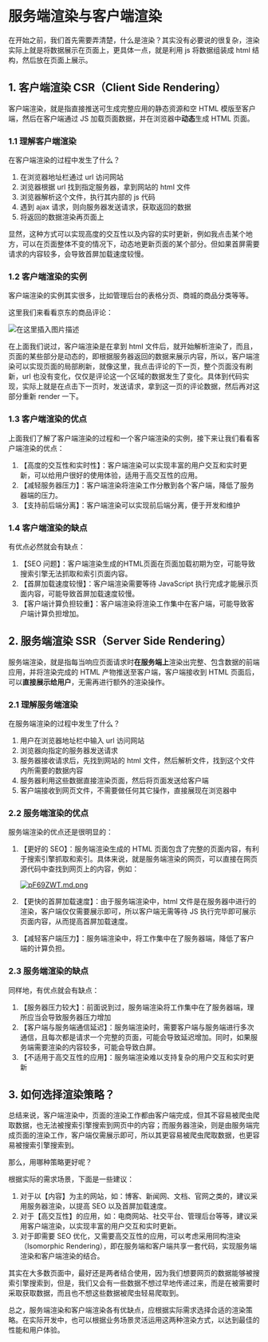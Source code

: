 # 服务端渲染与客户端渲染

在开始之前，我们首先需要弄清楚，什么是渲染？其实没有必要说的很复杂，渲染实际上就是将数据展示在页面上，更具体一点，就是利用 js 将数据组装成 html 结构，然后放在页面上展示。

## 1. 客户端渲染 CSR（Client Side Rendering）

客户端渲染，就是指直接推送可生成完整应用的静态资源和空 HTML 模版至客户端，然后在客户端通过 JS 加载页面数据，并在浏览器中**动态**生成 HTML 页面。

### 1.1 理解客户端渲染

在客户端渲染的过程中发生了什么？

1. 在浏览器地址栏通过 url 访问网站
2. 浏览器根据 url 找到指定服务器，拿到网站的 html 文件
3. 浏览器解析这个文件，执行其内部的 js 代码
4. 遇到 ajax 请求，则向服务器发送请求，获取返回的数据
5. 将返回的数据渲染再页面上

显然，这种方式可以实现高度的交互性以及内容的实时更新，例如我点击某个地方，可以在页面整体不变的情况下，动态地更新页面的某个部分。但如果首屏需要请求的内容较多，会导致首屏加载速度较慢。

### 1.2 客户端渲染的实例

客户端渲染的实例其实很多，比如管理后台的表格分页、商城的商品分类等等。

这里我们来看看京东的商品评论：

![在这里插入图片描述](https://pic1.zhimg.com/v2-0e1d945a4e95fe0e83e471fdc6d55ffc_b.webp)

在上面我们说过，客户端渲染是在拿到 html 文件后，就开始解析渲染了，而且，页面的某些部分是动态的，即根据服务器返回的数据来展示内容，所以，客户端渲染可以实现页面的局部刷新，就像这里，我点击评论的下一页，整个页面没有刷新，url 也没有变化，仅仅是评论这一个区域的数据发生了变化。具体到代码实现，实际上就是在点击下一页时，发送请求，拿到这一页的评论数据，然后再对这部分重新 render 一下。

### 1.3 客户端渲染的优点

上面我们了解了客户端渲染的过程和一个客户端渲染的实例，接下来让我们看看客户端渲染的优点：

1. 【高度的交互性和实时性】：客户端渲染可以实现丰富的用户交互和实时更新，可以给用户很好的使用体验，适用于高交互性的应用。
2. 【减轻服务器压力】：客户端渲染将渲染工作分散到各个客户端，降低了服务器端的压力。
3. 【支持前后端分离】：客户端渲染可以实现前后端分离，便于开发和维护

### 1.4 客户端渲染的缺点

有优点必然就会有缺点：

1. 【SEO 问题】：客户端渲染生成的HTML页面在页面加载初期为空，可能导致搜索引擎无法抓取和索引页面内容。
2. 【首屏加载速度较慢】：客户端渲染需要等待 JavaScript 执行完成才能展示页面内容，可能导致首屏加载速度较慢。
3. 【客户端计算负担较重】：客户端渲染将渲染工作集中在客户端，可能导致客户端计算负担增加。

## 2. 服务端渲染 SSR（Server Side Rendering）

服务端渲染，就是指每当响应页面请求时**在服务端上**渲染出完整、包含数据的前端应用，并将渲染完成的 HTML 产物推送至客户端，客户端接收到 HTML 页面后，可以**直接展示给用户**，无需再进行额外的渲染操作。

### 2.1 理解服务端渲染

在服务端渲染的过程中发生了什么？

1. 用户在浏览器地址栏中输入 url 访问网站
2. 浏览器向指定的服务器发送请求
3. 服务器接收请求后，先找到网站的 html 文件，然后解析文件，找到这个文件内所需要的数据内容
4. 服务器利用这些数据直接渲染页面，然后将页面发送给客户端
5. 客户端接收到网页文件，不需要做任何其它操作，直接展现在浏览器中

### 2.2 服务端渲染的优点

服务端渲染的优点还是很明显的：

1. 【更好的 SEO】：服务端渲染生成的 HTML 页面包含了完整的页面内容，有利于搜索引擎抓取和索引。具体来说，就是服务端渲染的网页，可以直接在网页源代码中查找到网页上的内容，例如：

    [![pF69ZWT.md.png](https://s21.ax1x.com/2024/03/11/pF69ZWT.md.png)](https://imgse.com/i/pF69ZWT)

2. 【更快的首屏加载速度】：由于服务端渲染中，html 文件是在服务器中进行的渲染，客户端仅仅需要展示即可，所以客户端无需等待 JS 执行完毕即可展示页面内容，从而提高首屏加载速度。
3. 【减轻客户端压力】：服务端渲染中，将工作集中在了服务器端，降低了客户端的计算负担。

### 2.3 服务端渲染的缺点

同样地，有优点就会有缺点：

1. 【服务器压力较大】：前面说到过，服务端渲染将工作集中在了服务器端，理所应当会导致服务器压力增加
2. 【客户端与服务端通信延迟】：服务端渲染时，需要客户端与服务端进行多次通信，且每次都是请求一个完整的页面，可能会导致延迟增加。同时，如果服务端需要渲染的内容较多，可能会导致白屏。
3. 【不适用于高交互性的应用】：服务端渲染难以支持复杂的用户交互和实时更新

## 3. 如何选择渲染策略？

总结来说，客户端渲染中，页面的渲染工作都由客户端完成，但其不容易被爬虫爬取数据，也无法被搜索引擎搜索到网页中的内容；而服务器渲染，则是由服务端完成页面的渲染工作，客户端仅需展示即可，所以其更容易被爬虫爬取数据，也更容易被搜索引擎搜索到。

那么，用哪种策略更好呢？

根据实际的需求场景，下面是一些建议：

1. 对于以【内容】为主的网站，如：博客、新闻网、文档、官网之类的，建议采用服务器渲染，以提高 SEO 以及首屏加载速度。
2. 对于【高交互性】的应用，如：电商网站、社交平台、管理后台等等，建议采用客户端渲染，以实现丰富的用户交互和实时更新。
3. 对于即需要 SEO 优化，又需要高交互性的应用，可以考虑采用同构渲染（Isomorphic Rendering），即在服务端和客户端共享一套代码，实现服务端渲染和客户端渲染的结合。

其实在大多数页面中，最好还是两者结合使用，因为我们想要网页的数据能够被搜索引擎搜索到，但是，我们又会有一些数据不想过早地传递过来，而是在被需要时采取获取数据，而且也不想这些数据被爬虫轻易爬取到。

总之，服务端渲染和客户端渲染各有优缺点，应根据实际需求选择合适的渲染策略。在实际开发中，也可以根据业务场景灵活运用这两种渲染方式，以达到最佳的性能和用户体验。
